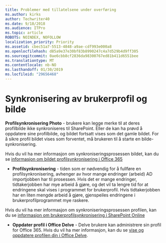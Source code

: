 ```yaml
---
title: Problemer med tillatelsene under overføring
ms.author: kirks
author: Techwriter40
ms.date: 9/18/2018
ms.audience: ITPro
ms.topic: article
ROBOTS: NOINDEX, NOFOLLOW
localization_priority: Priority
ms.assetid: cbec51a7-5513-4848-a9ae-cdf993e000a8
ms.openlocfilehash: d85a9e37e30bf83b8990247c4a7d529b4d9ff305
ms.sourcegitcommit: 0ae6cbb8cf2836da98300767ed81b411d6551bee
ms.translationtype: MT
ms.contentlocale: nb-NO
ms.lasthandoff: 01/30/2019
ms.locfileid: "29656468"
---
```

# <a name="user-profile-and-photo-synchronization"></a>Synkronisering av brukerprofil og bilde

 **Profilsynkronisering Photo** - brukere kan legge merke til at deres profilbilde ikke synkroniseres til SharePoint. Eller de kan ha prøvd å oppdatere sine profilbilde, og bildet fortsatt vises som det gamle bildet. For å sikre profil bildet vises som forventet, må brukeren til å starte en bilde-synkronisering. 
  
Hvis du vil ha mer informasjon om synkroniseringsprosessen bildet, kan du se [informasjon om bildet profilsynkronisering i Office 365](https://go.microsoft.com/fwlink/?linkid=2022634)
  
- **Profilsynkronisering** - tiden som er nødvendig for å fullføre en profilsynkronisering, avhenger av hvor mange endringer (arbeid) AD importjobben har til prosessen. Hvis det er mange endringer, tidtakerjobben har mye arbeid å gjøre, og det vil ta lengre tid for at endringene skal vises i programmet for brukerprofil. Hvis tidtakerjobben har en liten mengde arbeid å gjøre, gjenspeiles endringene i brukerprofilprogrammet mye raskere. 
  
Hvis du vil ha mer informasjon om synkroniseringsprosessen profilen, kan du se [informasjon om brukerprofilsynkronisering i SharePoint Online](https://go.microsoft.com/fwlink/?linkid=2022639)
    
- **Oppdater profil i Office Delve** - Delve brukere kan administrere sin profil for Office 365. Hvis du vil ha mer informasjon, kan du se [vise og oppdatere profilen din i Office Delve](https://support.office.com/article/View-and-update-your-profile-in-Office-Delve-4e84343b-eedf-45a1-aeb9-8627ccca14ba).
    

